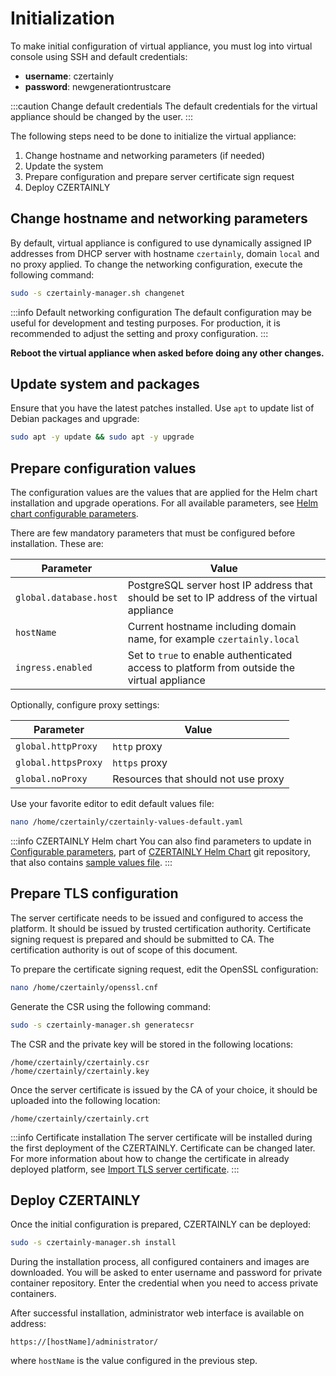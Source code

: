 # Initialization

To make initial configuration of virtual appliance, you must log into virtual console using SSH and default credentials:
* **username**: czertainly
* **password**: newgenerationtrustcare

:::caution Change default credentials
The default credentials for the virtual appliance should be changed by the user.
:::

The following steps need to be done to initialize the virtual appliance:
1. Change hostname and networking parameters (if needed)
2. Update the system
3. Prepare configuration and prepare server certificate sign request
4. Deploy CZERTAINLY

## Change hostname and networking parameters

By default, virtual appliance is configured to use dynamically assigned IP addresses from DHCP server with hostname `czertainly`, domain `local` and no proxy applied. To change the networking configuration, execute the following command:
```bash
sudo -s czertainly-manager.sh changenet
```

:::info Default networking configuration
The default configuration may be useful for development and testing purposes. For production, it is recommended to adjust the setting and proxy configuration.
:::

**Reboot the virtual appliance when asked before doing any other changes.**

## Update system and packages

Ensure that you have the latest patches installed. Use `apt` to update list of Debian packages and upgrade:
```bash
sudo apt -y update && sudo apt -y upgrade
```

## Prepare configuration values

The configuration values are the values that are applied for the Helm chart installation and upgrade operations.
For all available parameters, see [Helm chart configurable parameters](../deployment-helm/configurable-parameters).

There are few mandatory parameters that must be configured before installation. These are:

| Parameter              | Value                                                                                       |
|------------------------|---------------------------------------------------------------------------------------------|
| `global.database.host` | PostgreSQL server host IP address that should be set to IP address of the virtual appliance |
| `hostName`             | Current hostname including domain name, for example `czertainly.local`                      |
| `ingress.enabled`      | Set to `true` to enable authenticated access to platform from outside the virtual appliance |

Optionally, configure proxy settings:

| Parameter           | Value                               |
|---------------------|-------------------------------------|
| `global.httpProxy`  | `http` proxy                        |
| `global.httpsProxy` | `https` proxy                       |
| `global.noProxy`    | Resources that should not use proxy |

Use your favorite editor to edit default values file:
```bash
nano /home/czertainly/czertainly-values-default.yaml
```

:::info CZERTAINLY Helm chart
You can also find parameters to update in [Configurable parameters](https://github.com/3KeyCompany/CZERTAINLY-Helm-Charts/tree/develop/charts/czertainly#configurable-parameters), part of [CZERTAINLY Helm Chart](https://github.com/3KeyCompany/CZERTAINLY-Helm-Charts/tree/develop/charts/czertainly) git repository, that also contains [sample values file](https://github.com/3KeyCompany/CZERTAINLY-Helm-Charts/blob/develop/charts/czertainly/values.yaml).
:::

## Prepare TLS configuration

The server certificate needs to be issued and configured to access the platform. It should be issued by trusted certification authority. 
Certificate signing request is prepared and should be submitted to CA. The certification authority is out of scope of this document.

To prepare the certificate signing request, edit the OpenSSL configuration:
```bash
nano /home/czertainly/openssl.cnf
```

Generate the CSR using the following command:
```bash
sudo -s czertainly-manager.sh generatecsr
```

The CSR and the private key will be stored in the following locations:
```
/home/czertainly/czertainly.csr
/home/czertainly/czertainly.key
```

Once the server certificate is issued by the CA of your choice, it should be uploaded into the following location:
```
/home/czertainly/czertainly.crt
```

:::info Certificate installation
The server certificate will be installed during the first deployment of the CZERTAINLY. Certificate can be changed later. For more information about how to change the certificate in already deployed platform, see [Import TLS server certificate](operations#import-tls-server-certificate).
:::

## Deploy CZERTAINLY

Once the initial configuration is prepared, CZERTAINLY can be deployed:
```bash
sudo -s czertainly-manager.sh install 
```

During the installation process, all configured containers and images are downloaded.
You will be asked to enter username and password for private container repository. Enter the credential when you need to access private containers.

After successful installation, administrator web interface is available on address:
```
https://[hostName]/administrator/
```
where `hostName` is the value configured in the previous step.
